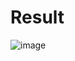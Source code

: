 # Result

![image](https://user-images.githubusercontent.com/59584173/185910191-ce26844f-6188-48c5-a8ed-ed6d6182c5be.png)
